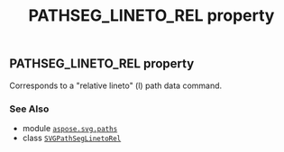 ﻿---
title: PATHSEG_LINETO_REL property
second_title: Aspose.SVG for Python via .NET API References
description: 
type: docs
weight: 180
url: /python-net/aspose.svg.paths/svgpathseglinetorel/pathseg_lineto_rel/
is_root: false
---

## PATHSEG_LINETO_REL property


Corresponds to a "relative lineto" (l) path data command.

### See Also
* module [`aspose.svg.paths`](../../)
* class [`SVGPathSegLinetoRel`](/svg/python-net/aspose.svg.paths/svgpathseglinetorel)
